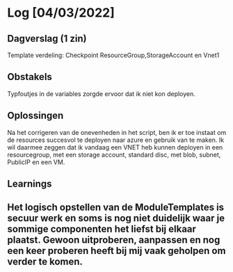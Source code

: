 # Log [04/03/2022]
 
## Dagverslag (1 zin)
 Template verdeling: Checkpoint ResourceGroup,StorageAccount en Vnet1
## Obstakels
 Typfoutjes in de variables zorgde ervoor dat ik niet kon deployen.
## Oplossingen
 Na het corrigeren van de onevenheden in het script, ben ik er toe instaat om de resources succesvol te deployen naar azure en gebruik van te maken. Ik wil daarmee zeggen dat ik vandaag een VNET heb kunnen deployen in een resourcegroup, met een storage account, standard disc, met blob, subnet, PublicIP en een VM.
## Learnings
 Het logisch opstellen van de ModuleTemplates is secuur werk en soms is nog niet duidelijk waar je sommige componenten het liefst bij elkaar plaatst. Gewoon uitproberen, aanpassen en nog een keer proberen heeft bij mij vaak geholpen om verder te komen.
---
